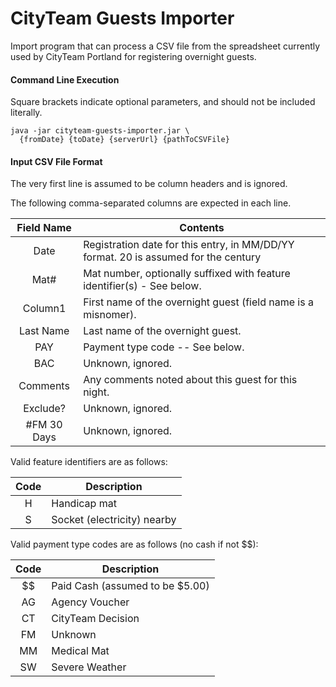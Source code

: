 # CityTeam Guests Importer

Import program that can process a CSV file from the spreadsheet currently
used by CityTeam Portland for registering overnight guests.
 
#### Command Line Execution

Square brackets indicate optional parameters, and should not be included
literally.

```.shell script
java -jar cityteam-guests-importer.jar \
  {fromDate} {toDate} {serverUrl} {pathToCSVFile}
```

#### Input CSV File Format

The very first line is assumed to be column headers and is ignored.

The following comma-separated columns are expected in each line.

| Field Name | Contents |
| :---: | --- |
| Date | Registration date for this entry, in MM/DD/YY format.  20 is assumed for the century |
| Mat# | Mat number, optionally suffixed with feature identifier(s) - See below. |
| Column1 | First name of the overnight guest (field name is a misnomer). 
| Last Name | Last name of the overnight guest. |
| PAY | Payment type code -- See below. |
| BAC | Unknown, ignored. |
| Comments | Any comments noted about this guest for this night. |
| Exclude? | Unknown, ignored. |
| #FM 30 Days | Unknown, ignored. |

Valid feature identifiers are as follows:

| Code | Description |
| :---: | --- |
| H | Handicap mat |
| S | Socket (electricity) nearby |

Valid payment type codes are as follows (no cash if not $$):

| Code | Description |
| :---: | --- |
| $$ | Paid Cash (assumed to be $5.00) |
| AG | Agency Voucher |
| CT | CityTeam Decision |
| FM | Unknown |
| MM | Medical Mat |
| SW | Severe Weather |

